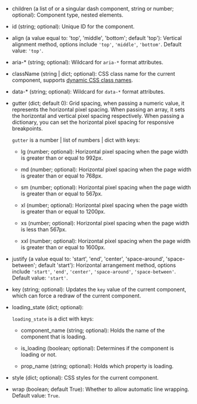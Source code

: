 - children (a list of or a singular dash component, string or number; optional):
    Component type, nested elements.

- id (string; optional):
    Unique ID for the component.

- align (a value equal to: 'top', 'middle', 'bottom'; default 'top'):
    Vertical alignment method, options include `'top'`, `'middle'`, `'bottom'`. Default value: `'top'`.

- aria-* (string; optional):
    Wildcard for `aria-*` format attributes.

- className (string | dict; optional):
    CSS class name for the current component, supports [dynamic CSS class names](/advanced-classname).

- data-* (string; optional):
    Wildcard for `data-*` format attributes.

- gutter (dict; default 0):
    Grid spacing, when passing a numeric value, it represents the horizontal pixel spacing. When passing an array, it sets the horizontal and vertical pixel spacing respectively. When passing a dictionary, you can set the horizontal pixel spacing for responsive breakpoints.

    `gutter` is a number | list of numbers | dict with keys:

    - lg (number; optional):
        Horizontal pixel spacing when the page width is greater than or equal to 992px.

    - md (number; optional):
        Horizontal pixel spacing when the page width is greater than or equal to 768px.

    - sm (number; optional):
        Horizontal pixel spacing when the page width is greater than or equal to 567px.

    - xl (number; optional):
        Horizontal pixel spacing when the page width is greater than or equal to 1200px.

    - xs (number; optional):
        Horizontal pixel spacing when the page width is less than 567px.

    - xxl (number; optional):
        Horizontal pixel spacing when the page width is greater than or equal to 1600px.

- justify (a value equal to: 'start', 'end', 'center', 'space-around', 'space-between'; default 'start'):
    Horizontal arrangement method, options include `'start'`, `'end'`, `'center'`, `'space-around'`, `'space-between'`.
    Default value: `'start'`.

- key (string; optional):
    Updates the `key` value of the current component, which can force a redraw of the current component.

- loading_state (dict; optional):

    `loading_state` is a dict with keys:

    - component_name (string; optional):
        Holds the name of the component that is loading.

    - is_loading (boolean; optional):
        Determines if the component is loading or not.

    - prop_name (string; optional):
        Holds which property is loading.

- style (dict; optional):
    CSS styles for the current component.

- wrap (boolean; default True):
    Whether to allow automatic line wrapping. Default value: `True`.
